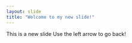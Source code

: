 ```yaml
---
layout: slide
title: "Welcome to my new slide!"
---
```

This is a new slide 
Use the left arrow to go back!
